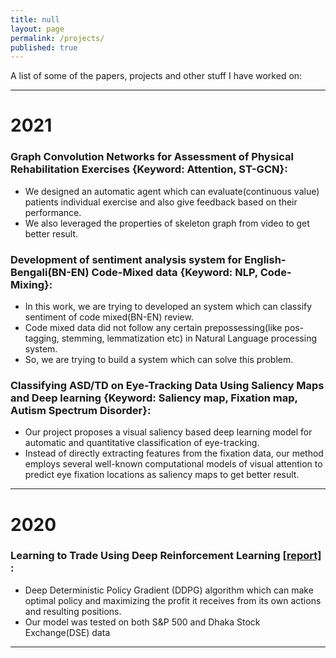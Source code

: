 ```yaml
---
title: null
layout: page
permalink: /projects/
published: true
---
```


A list of some of the papers, projects and other stuff I have worked on:

---

# 2021

### Graph Convolution Networks for Assessment of Physical Rehabilitation Exercises {Keyword: Attention, ST-GCN}:
- We designed an automatic agent which can evaluate(continuous value) patients individual exercise and also give feedback based on their performance. 
- We also leveraged the properties of skeleton graph from video to get better result.


### Development of sentiment analysis system for English-Bengali(BN-EN) Code-Mixed data {Keyword: NLP, Code-Mixing}:
- In this work, we are trying to developed an system which can classify sentiment of code mixed(BN-EN) review. 
- Code mixed data did not follow any certain prepossessing(like pos-tagging, stemming, lemmatization etc) in Natural Language processing system. 
- So, we are trying to build a system which can solve this problem.


### Classifying ASD/TD on Eye-Tracking Data Using Saliency Maps and Deep learning {Keyword: Saliency map, Fixation map, Autism Spectrum Disorder}:
- Our project proposes a visual saliency based deep learning model for automatic and quantitative classification of eye-tracking. 
- Instead of directly extracting features from the fixation data, our method employs several well-known computational models of visual attention to predict eye fixation locations as saliency maps to get better result.

---


# 2020
### Learning to Trade Using Deep Reinforcement Learning <span style="color:red"> [[report]](https://drive.google.com/file/d/1VS5kPmfvLVHlCoOZA38eC5wtba3Z7xll/view?usp=sharing)</span> :
- Deep Deterministic Policy Gradient (DDPG) algorithm which can make optimal policy and maximizing the profit it receives from its own actions and resulting positions. 
- Our model was tested on both S&P 500 and Dhaka Stock Exchange(DSE) data

---
